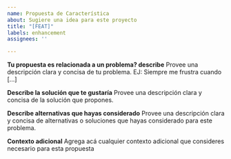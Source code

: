 ```yaml
---
name: Propuesta de Característica
about: Sugiere una idea para este proyecto
title: "[FEAT]"
labels: enhancement
assignees: ''

---
```


**Tu propuesta es relacionada a un problema? describe**
Provee una descripción clara y concisa de tu problema. EJ: Siempre me frustra cuando [...]

**Describe la solución que te gustaría**
Provee una descripción clara y concisa de la solución que propones.

**Describe alternativas que hayas considerado**
Provee una descripción clara y concisa de alternativas o soluciones que hayas considerado para este problema.

**Contexto adicional**
Agrega acá cualquier contexto adicional que consideres necesario para esta propuesta
